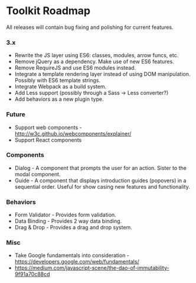 # Toolkit Roadmap #

All releases will contain bug fixing and polishing for current features.

### 3.x ###
* Rewrite the JS layer using ES6: classes, modules, arrow funcs, etc.
* Remove jQuery as a dependency. Make use of new ES6 features.
* Remove RequireJS and use ES6 modules instead.
* Integrate a template rendering layer instead of using DOM manipulation. Possibly with ES6 template strings.
* Integrate Webpack as a build system.
* Add Less support (possibly through a Sass -> Less converter?)
* Add behaviors as a new plugin type.

### Future ###
* Support web components - http://w3c.github.io/webcomponents/explainer/
* Support React components

### Components ###
* Dialog - A component that prompts the user for an action. Sister to the modal component.
* Guide - A component that displays introduction guides (popovers) in a sequential order. Useful for show casing new features and functionality.

### Behaviors ###
* Form Validator - Provides form validation.
* Data Binding - Provides 2 way data binding.
* Drag & Drop - Provides a drag and drop system.

### Misc ###
* Take Google fundamentals into consideration - https://developers.google.com/web/fundamentals/
* https://medium.com/javascript-scene/the-dao-of-immutability-9f91a70c88cd

